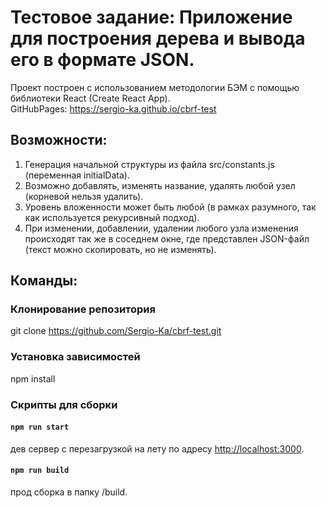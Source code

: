 # Тестовое задание: Приложение для построения дерева и вывода его в формате JSON.

Проект построен с использованием методологии БЭМ с помощью библиотеки React (Create React App).<br />
GitHubPages: https://sergio-ka.github.io/cbrf-test

## Возможности:
  1. Генерация начальной структуры из файла src/constants.js (переменная initialData).
  2. Возможно добавлять, изменять название, удалять любой узел (корневой нельзя удалить).
  3. Уровень вложенности может быть любой (в рамках разумного, так как используется рекурсивный подход).
  4. При изменении, добавлении, удалении любого узла изменения происходят так же в соседнем окне, где представлен JSON-файл (текст можно скопировать, но не изменять).

## Команды:

### Клонирование репозитория

git clone https://github.com/Sergio-Ka/cbrf-test.git

### Установка зависимостей

npm install

### Скрипты для сборки

#### `npm run start`

дев сервер с перезагрузкой на лету по адресу [http://localhost:3000](http://localhost:3000).

#### `npm run build`

прод сборка в папку /build.
